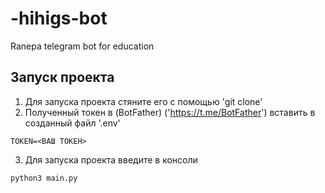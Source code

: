 # -hihigs-bot
Ranepa telegram bot for education 

## Запуск проекта

1. Для запуска проекта стяните его с помощью 'git clone'
2. Полученный токен в (BotFather) ('https://t.me/BotFather') вставить в созданный файл '.env'


```
TOKEN=<ВАШ ТОКЕН>
```
3. Для запуска проекта введите в консоли

```
python3 main.py
```
